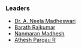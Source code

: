 ### Leaders
* [Dr. A. Neela Madheswari](mailto:neela.madheswari@owasp.org)
* [Barath Rajkumar](mailto:barath.rajkumar@owasp.org)
* [Nanmaran Madhesh](mailto:nanmaran.madhesh@owasp.org)
* [Athesh Pargau R](mailto:athesh.pargau@owasp.org)
